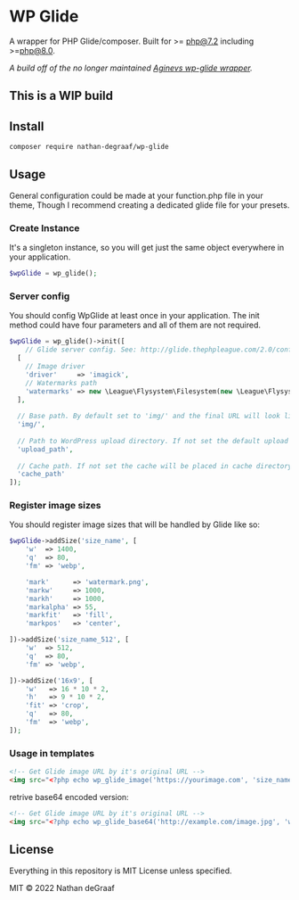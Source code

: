 # WP Glide
A wrapper for PHP Glide/composer. Built for >= php@7.2 including >=php@8.0.

*A build off of the no longer maintained [Aginevs wp-glide wrapper](https://github.com/aginev/).*

## **This is a WIP build**

## **Install**

```src
composer require nathan-degraaf/wp-glide
```

## **Usage**

General configuration could be made at your function.php file in your theme, Though I recommend creating a dedicated glide file for your presets.

### **Create Instance**

It's a singleton instance, so you will get just the same object everywhere in your application.

```php
$wpGlide = wp_glide();
```

### **Server config**

You should config WpGlide at least once in your application. The init method could have four parameters and all of them are not required.

```php
$wpGlide = wp_glide()->init([
    // Glide server config. See: http://glide.thephpleague.com/2.0/config/setup/
  [
    // Image driver
    'driver'     => 'imagick',
    // Watermarks path
    'watermarks' => new \League\Flysystem\Filesystem(new \League\Flysystem\Adapter\Local(get_template_directory() . '/assets/img')),
  ],
  
  // Base path. By default set to 'img/' and the final URL will look like so: http://example.com/BASE-PATH/SIZE-SLUG/image.jpg.
  'img/',
  
  // Path to WordPress upload directory. If not set the default upload directory will be used.
  'upload_path',
  
  // Cache path. If not set the cache will be placed in cache directory at the root of the default upload path.
  'cache_path'
]);
```

### **Register image sizes**

You should register image sizes that will be handled by Glide like so:

```php
$wpGlide->addSize('size_name', [
    'w'  => 1400,
    'q'  => 80,
    'fm' => 'webp',

    'mark'      => 'watermark.png',
    'markw'     => 1000,
    'markh'     => 1000,
    'markalpha' => 55,
    'markfit'   => 'fill',
    'markpos'   => 'center',

])->addSize('size_name_512', [
    'w'  => 512,
    'q'  => 80,
    'fm' => 'webp',

])->addSize('16x9', [
    'w'   => 16 * 10 * 2,
    'h'   => 9 * 10 * 2,
    'fit' => 'crop',
    'q'   => 80,
    'fm'  => 'webp',
]);
```

### **Usage in templates**

```html
<!-- Get Glide image URL by it's original URL -->
<img src="<?php echo wp_glide_image('https://yourimage.com', 'size_name'); ?>" />
```

retrive base64 encoded version: 

```html
<!-- Get Glide image URL by it's original URL -->
<img src="<?php echo wp_glide_base64('http://example.com/image.jpg', 'w128'); ?>" />
```

## **License**
Everything in this repository is MIT License unless specified.

MIT © 2022 Nathan deGraaf
